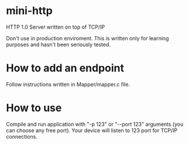 # mini-http
HTTP 1.0 Server written on top of TCP/IP

Don't use in production enviroment. This is written only for learning purposes and hasn't been seriously tested.

# How to add an endpoint
Follow instructions written in Mapper/mapper.c file.

# How to use
Compile and run application with "-p 123" or "--port 123" arguments (you can choose any free port). Your device will listen to 123 port for TCP/IP connections.
